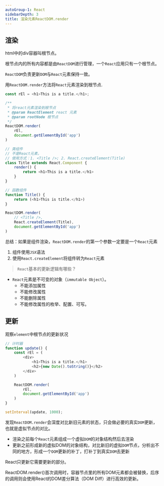 ```yaml
---
autoGroup-1: React
sidebarDepth: 3
title: 渲染元素ReactDOM.render
---
```


## 渲染
html中的div容器叫根节点。

根节点内的所有内容都是由`ReactDOM`进行管理，一个`React`应用只有一个根节点。

`ReactDOM`负责更新`DOM`与`React`元素保持一致。

用`ReactDOM.render`方法将`React`元素渲染到根节点.
```javascript
const rEl = <h1>This is a title.</h1>;

/**
 * 将react元素渲染到根节点
 * @param ReactElement react 元素
 * @param rootNode 根节点
 */
ReactDOM.render(
    rEl,
    document.getElementById('app')
)
```
```javascript
// 类组件
// 不是React元素，
// 使用方式：1. <Title />; 2. React.createElement(Title) 
class Title extends React.Component {
    render() {
        return <h1>This is a title.</h1>
    }
}

// 函数组件
function Title() {
    return (<h1>This is title.</h1>)
}

ReactDOM.render(
    // <Title />,
    React.createElement(Title),
    document.getElementById('app')
)
```
总结：如果是组件渲染，`ReactDOM.render`的第一个参数一定要是一个`React`元素
1. 组件使用`JSX`语法
2. 使用`React.createElement`将组件转为`React`元素

> `React`基本的更新逻辑有哪些？

- `React`元素是不可变的对象（`immutable Object`）。
  - 不能添加属性
  - 不能修改属性
  - 不能删除属性
  - 不能修改属性的枚举、配置、可写。

## 更新
观察`element`中根节点的更新状况
```javascript
// 计时器
function update() {
    const rEl = (
        <div>
            <h1>This is a title.</h1>
            <h2>{new Date().toString()}</h2>
        </div>
    )

    ReactDOM.render(
        rEl,
        document.getElementById('app')
    )
}

setInterval(update, 1000);
```
发现`ReactDOM.render`会深度对比新旧元素的状态，只会做必要的真实`DOM`更新，也就是虚拟节点的对比。
- 渲染之前每个`React`元素组成一个虚拟`DOM`的对象结构然后去渲染
- 更新之前形成新的虚拟DOM的对象结构，对比新旧的虚拟`DOM`节点，分析出不同的地方，形成一个`DOM`更新的补丁，打补丁到真实`DOM`去更新

React只更新它需要更新的部分。


ReactDOM.render()首次调用时，容器节点里的所有DOM元素都会被替换，后序的调用则会使用React的DOM差分算法（DOM Diff）进行高效的更新。

